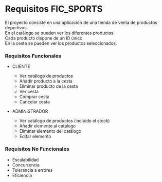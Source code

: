 # Requisitos FIC_SPORTS

El proyecto consiste en una aplicación de una tienda de venta de productos deportivos. </br>
En el catálogo se pueden ver los diferentes productos. </br>
Cada producto dispone de un ID único. </br>
En la cesta se pueden ver los productos seleccionados.

### Requisitos Funcionales

- CLIENTE

    - Ver catálogo de productos
    - Añadir producto a la cesta
    - Eliminar producto de la cesta
    - Ver cesta
    - Comprar cesta
    - Cancelar cesta

- ADMINISTRADOR

    - Ver catálogo de productos (incluido el stock)
    - Añadir elemento al catálogo 
    - Eliminar elemento del catálogo
    - Editar elemento
  


### Requisitos No Funcionales
  
  - Escalabilidad  
  - Concurrencia
  - Tolerancia a errores
  - Eficiencia